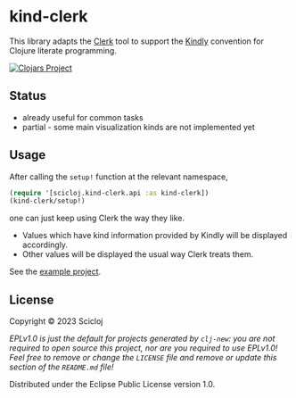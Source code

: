 # kind-clerk

This library adapts the [Clerk](https://clerk.vision/) tool to support the [Kindly](https://scicloj.github.io/kindly/) convention for Clojure literate programming.

[![Clojars Project](https://img.shields.io/clojars/v/org.scicloj/kind-clerk.svg)](https://clojars.org/org.scicloj/kind-clerk)

## Status
* already useful for common tasks
* partial - some main visualization kinds are not implemented yet

## Usage

After calling the `setup!` function at the relevant namespace,
```clj
(require '[scicloj.kind-clerk.api :as kind-clerk])
(kind-clerk/setup!)
```
one can just keep using Clerk the way they like.

* Values which have kind information provided by Kindly will be displayed accordingly. 
* Other values will be displayed the usual way Clerk treats them.

See the [example project](./examples/example-project).

## License

Copyright © 2023 Scicloj

_EPLv1.0 is just the default for projects generated by `clj-new`: you are not_
_required to open source this project, nor are you required to use EPLv1.0!_
_Feel free to remove or change the `LICENSE` file and remove or update this_
_section of the `README.md` file!_

Distributed under the Eclipse Public License version 1.0.
